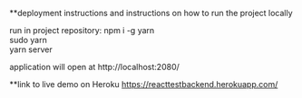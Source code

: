 **deployment instructions and instructions on how to run the project locally 

run in project repository:
  npm i -g yarn  
  sudo yarn  
  yarn server  
  
application will open at http://localhost:2080/

**link to live demo on Heroku 
  https://reacttestbackend.herokuapp.com/
